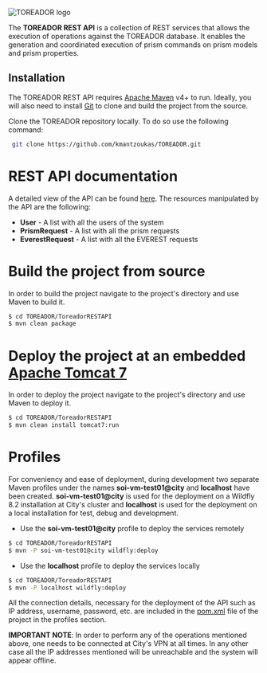 ![TOREADOR logo](http://www.toreador-project.eu/wp-content/themes/acqualiofilizzata/images/logo-header.png)

The __TOREADOR REST API__ is a collection of REST services that allows the execution of operations against the TOREADOR database. It enables the generation and coordinated execution of prism commands on prism models and prism properties.
## Installation
The TOREADOR REST API requires [Apache Maven](https://maven.apache.org/) v4+ to run.
Ideally, you will also need to install [Git](https://git-scm.com/) to clone and build the project from the source.

Clone the TOREADOR repository locally. To do so use the following command:
```sh
 git clone https://github.com/kmantzoukas/TOREADOR.git
```

# REST API documentation
A detailed view of the API can be found [here](http://10.207.1.102:8080/toreador/swagger-ui.html).
The resources manipulated by the API are the following:

  - __User__ - A list with all the users of the system
  - __PrismRequest__ - A list with all the prism requests
  - __EverestRequest__ - A list with all the EVEREST requests

# Build the project from source
In order to build the project navigate to the project's directory and use Maven to build it.
```sh
$ cd TOREADOR/ToreadorRESTAPI
$ mvn clean package
```

# Deploy the project at an embedded [Apache Tomcat 7](http://tomcat.apache.org/maven-plugin-2.0/tomcat7-maven-plugin/)
In order to deploy the project navigate to the project's directory and use Maven to deploy it.
```sh
$ cd TOREADOR/ToreadorRESTAPI
$ mvn clean install tomcat7:run
```

# Profiles
For conveniency and ease of deployment, during development two separate Maven profiles under the names **soi-vm-test01@city** and **localhost** have been created.
**soi-vm-test01@city** is used for the deployment on a Wildfly 8.2 installation at City's cluster and **localhost** is used for the deployment on a local installation for test, debug and development.

  - Use the **soi-vm-test01@city** profile to deploy the services remotely
```sh
$ cd TOREADOR/ToreadorRESTAPI
$ mvn -P soi-vm-test01@city wildfly:deploy
```

  - Use the **localhost** profile to deploy the services locally
```sh
$ cd TOREADOR/ToreadorRESTAPI
$ mvn -P localhost wildfly:deploy
```
All the connection details, necessary for the deployment of the API such as IP address, username, password, etc. are included in the [pom.xml](https://github.com/kmantzoukas/TOREADOR/tree/master/ToreadorRESTAPI/pom.xml) file of the project in the profiles section. 

__IMPORTANT NOTE__: In order to perform any of the operations mentioned above, one needs to be connected at City's VPN at all times. In any other case all the IP addresses mentioned will be unreachable and the system will appear offline.

